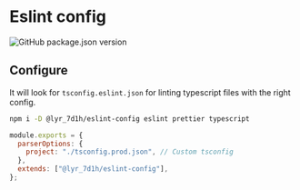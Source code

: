 # Eslint config

![GitHub package.json version](https://img.shields.io/github/package-json/v/lyr-7d1h/eslint-config?label=npm&style=plastic)

## Configure

It will look for `tsconfig.eslint.json` for linting typescript files with the right config.

```bash
npm i -D @lyr_7d1h/eslint-config eslint prettier typescript
```

```js
module.exports = {
  parserOptions: {
    project: "./tsconfig.prod.json", // Custom tsconfig
  },
  extends: ["@lyr_7d1h/eslint-config"],
};
```

